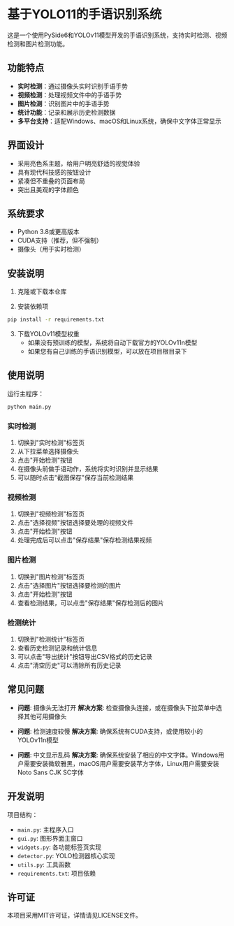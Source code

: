 # 基于YOLO11的手语识别系统

这是一个使用PySide6和YOLOv11模型开发的手语识别系统，支持实时检测、视频检测和图片检测功能。

## 功能特点

- **实时检测**：通过摄像头实时识别手语手势
- **视频检测**：处理视频文件中的手语手势
- **图片检测**：识别图片中的手语手势
- **统计功能**：记录和展示历史检测数据
- **多平台支持**：适配Windows、macOS和Linux系统，确保中文字体正常显示

## 界面设计

- 采用亮色系主题，给用户明亮舒适的视觉体验
- 具有现代科技感的按钮设计
- 紧凑但不重叠的页面布局
- 突出且美观的字体颜色

## 系统要求

- Python 3.8或更高版本
- CUDA支持（推荐，但不强制）
- 摄像头（用于实时检测）

## 安装说明

1. 克隆或下载本仓库

2. 安装依赖项
```bash
pip install -r requirements.txt
```

3. 下载YOLOv11模型权重
   - 如果没有预训练的模型，系统将自动下载官方的YOLOv11n模型
   - 如果您有自己训练的手语识别模型，可以放在项目根目录下

## 使用说明

运行主程序：
```bash
python main.py
```

### 实时检测

1. 切换到"实时检测"标签页
2. 从下拉菜单选择摄像头
3. 点击"开始检测"按钮
4. 在摄像头前做手语动作，系统将实时识别并显示结果
5. 可以随时点击"截图保存"保存当前检测结果

### 视频检测

1. 切换到"视频检测"标签页
2. 点击"选择视频"按钮选择要处理的视频文件
3. 点击"开始检测"按钮
4. 处理完成后可以点击"保存结果"保存检测结果视频

### 图片检测

1. 切换到"图片检测"标签页
2. 点击"选择图片"按钮选择要检测的图片
3. 点击"开始检测"按钮
4. 查看检测结果，可以点击"保存结果"保存检测后的图片

### 检测统计

1. 切换到"检测统计"标签页
2. 查看历史检测记录和统计信息
3. 可以点击"导出统计"按钮导出CSV格式的历史记录
4. 点击"清空历史"可以清除所有历史记录

## 常见问题

- **问题**: 摄像头无法打开
  **解决方案**: 检查摄像头连接，或在摄像头下拉菜单中选择其他可用摄像头

- **问题**: 检测速度较慢
  **解决方案**: 确保系统有CUDA支持，或使用较小的YOLOv11n模型

- **问题**: 中文显示乱码
  **解决方案**: 确保系统安装了相应的中文字体。Windows用户需要安装微软雅黑，macOS用户需要安装苹方字体，Linux用户需要安装Noto Sans CJK SC字体

## 开发说明

项目结构：
- `main.py`: 主程序入口
- `gui.py`: 图形界面主窗口
- `widgets.py`: 各功能标签页实现
- `detector.py`: YOLO检测器核心实现
- `utils.py`: 工具函数
- `requirements.txt`: 项目依赖

## 许可证

本项目采用MIT许可证，详情请见LICENSE文件。 